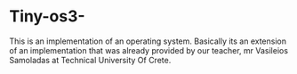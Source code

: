 # Tiny-os3-
This is an implementation of an operating system. Basically its an extension of an implementation that was already provided by our teacher, mr Vasileios Samoladas at Technical University Of Crete. 
